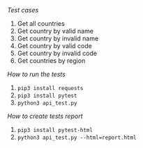 *Test cases*
1. Get all countries
2. Get country by valid name
3. Get country by invalid name
4. Get country by valid code
5. Get country by invalid code
6. Get countries by region

*How to run the tests*
1. `pip3 install requests`
2. `pip3 install pytest`
3. `python3 api_test.py`

*How to create tests report*
1. `pip3 install pytest-html`
2. `python3 api_test.py --html=report.html`

